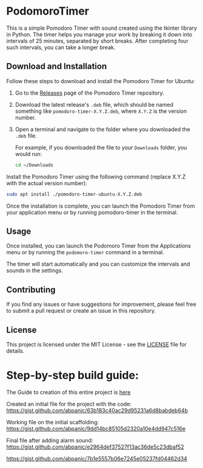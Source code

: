 # PodomoroTimer

This is a simple Pomodoro Timer with sound created using the tkinter library in Python. The timer helps you manage your work by breaking it down into intervals of 25 minutes, separated by short breaks. After completing four such intervals, you can take a longer break.

## Download and Installation

Follow these steps to download and install the Pomodoro Timer for Ubuntu:

1. Go to the [Releases](https://github.com/abpanic/PodomoroTimer/releases) page of the Pomodoro Timer repository.

2. Download the latest release's `.deb` file, which should be named something like `pomodoro-timer-X.Y.Z.deb`, where `X.Y.Z` is the version number.

3. Open a terminal and navigate to the folder where you downloaded the `.deb` file.

   For example, if you downloaded the file to your `Downloads` folder, you would run:

   ```bash
   cd ~/Downloads
   ```
Install the Pomodoro Timer using the following command (replace X.Y.Z with the actual version number):

```bash
sudo apt install ./pomodoro-timer-ubuntu-X.Y.Z.deb
```
Once the installation is complete, you can launch the Pomodoro Timer from your application menu or by running pomodoro-timer in the terminal.

## Usage

Once installed, you can launch the Podomoro Timer from the Applications menu or by running the `podomoro-timer` command in a terminal. 

The timer will start automatically and you can customize the intervals and sounds in the settings. 

## Contributing

If you find any issues or have suggestions for improvement, please feel free to submit a pull request or create an issue in this repository.

## License

This project is licensed under the MIT License - see the [LICENSE](LICENSE) file for details.


# Step-by-step build guide:

The Guide to creation of this entire project is [here](https://abpanic.github.io/PodomoroTimer/Building)

Created an initial file for the project with the code: https://gist.github.com/abpanic/63b183c40ac29d95231a6d8babdeb64b

Working file on the initial scaffolding: https://gist.github.com/abpanic/9dd14bc85105d2320a10e4dd947c516e

Final file after adding alarm sound: https://gist.github.com/abpanic/e2964def37527f13ac36de5c23dbaf52

https://gist.github.com/abpanic/7b1e5557b06e7245e05237fd04462d34

